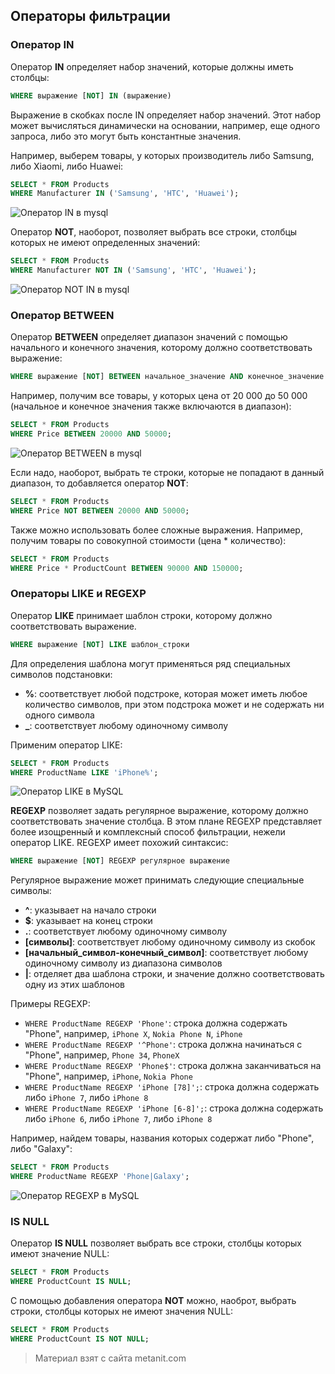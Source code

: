 ## Операторы фильтрации

### Оператор IN

Оператор **IN** определяет набор значений, которые должны иметь столбцы:

```sql
WHERE выражение [NOT] IN (выражение)
```

Выражение в скобках после IN определяет набор значений. Этот набор может вычисляться динамически на основании, например, еще одного запроса, либо это могут быть константные значения.

Например, выберем товары, у которых производитель либо Samsung, либо Xiaomi, либо Huawei:

```sql
SELECT * FROM Products
WHERE Manufacturer IN ('Samsung', 'HTC', 'Huawei');
```

![Оператор IN в mysql](https://metanit.com/sql/mysql/pics/4.4.png)

Оператор **NOT**, наоборот, позволяет выбрать все строки, столбцы которых не имеют определенных значений:

```sql
SELECT * FROM Products
WHERE Manufacturer NOT IN ('Samsung', 'HTC', 'Huawei');
```

![Оператор NOT IN в mysql](https://metanit.com/sql/mysql/pics/4.5.png)

### Оператор BETWEEN

Оператор **BETWEEN** определяет диапазон значений с помощью начального и конечного значения, которому должно соответствовать выражение:

```sql
WHERE выражение [NOT] BETWEEN начальное_значение AND конечное_значение
```

Например, получим все товары, у которых цена от 20 000 до 50 000 (начальное и конечное значения также включаются в диапазон):

```sql
SELECT * FROM Products
WHERE Price BETWEEN 20000 AND 50000;
```

![Оператор BETWEEN в mysql](https://metanit.com/sql/mysql/pics/4.6.png)

Если надо, наоборот, выбрать те строки, которые не попадают в данный диапазон, то добавляется оператор **NOT**:

```sql
SELECT * FROM Products
WHERE Price NOT BETWEEN 20000 AND 50000;
```

Также можно использовать более сложные выражения. Например, получим товары по совокупной стоимости (цена * количество):

```sql
SELECT * FROM Products
WHERE Price * ProductCount BETWEEN 90000 AND 150000;
```

### Операторы LIKE и REGEXP

Оператор **LIKE** принимает шаблон строки, которому должно соответствовать выражение.

```sql
WHERE выражение [NOT] LIKE шаблон_строки
```

Для определения шаблона могут применяться ряд специальных символов подстановки:
- **%**: соответствует любой подстроке, которая может иметь любое количество символов, при этом подстрока может и не 
содержать ни одного символа
- **_**: соответствует любому одиночному символу

Применим оператор LIKE:

```sql
SELECT * FROM Products
WHERE ProductName LIKE 'iPhone%';
```

![Оператор LIKE в MySQL](https://metanit.com/sql/mysql/pics/4.7.png)

**REGEXP** позволяет задать регулярное выражение, которому должно соответствовать значение столбца. В этом плане REGEXP представляет более изощренный и комплексный способ фильтрации, нежели оператор LIKE. REGEXP имеет похожий синтаксис:

```sql
WHERE выражение [NOT] REGEXP регулярное выражение
```

Регулярное выражение может принимать следующие специальные символы:
- **^**: указывает на начало строки
- **$**: указывает на конец строки
- **.**: соответствует любому одиночному символу
- **[символы]**: соответствует любому одиночному символу из скобок
- **[начальный_символ-конечный_символ]**: соответствует любому одиночному символу из диапазона символов
- **|**: отделяет два шаблона строки, и значение должно соответствовать одну из этих шаблонов

Примеры REGEXP:
- `WHERE ProductName REGEXP 'Phone'`: строка должна содержать "Phone", например, `iPhone X`, `Nokia Phone N`, `iPhone`
- `WHERE ProductName REGEXP '^Phone'`: строка должна начинаться с "Phone", например, `Phone 34`, `PhoneX`
- `WHERE ProductName REGEXP 'Phone$'`: строка должна заканчиваться на "Phone", например, `iPhone`, `Nokia Phone`
- `WHERE ProductName REGEXP 'iPhone [78]';`: строка должна содержать либо `iPhone 7`, либо `iPhone 8`
- `WHERE ProductName REGEXP 'iPhone [6-8]';`: строка должна содержать либо `iPhone 6`, либо `iPhone 7`, либо `iPhone 8`

Например, найдем товары, названия которых содержат либо "Phone", либо "Galaxy":

```sql
SELECT * FROM Products
WHERE ProductName REGEXP 'Phone|Galaxy';
```

![Оператор REGEXP в MySQL](https://metanit.com/sql/mysql/pics/4.8.png)

### IS NULL

Оператор **IS NULL** позволяет выбрать все строки, столбцы которых имеют значение NULL:

```sql
SELECT * FROM Products
WHERE ProductCount IS NULL;
```

С помощью добавления оператора **NOT** можно, наоброт, выбрать строки, столбцы которых не имеют значения NULL:

```sql
SELECT * FROM Products
WHERE ProductCount IS NOT NULL;
```


> Материал взят с сайта metanit.com